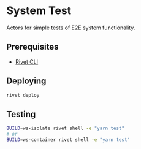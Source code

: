 # System Test

Actors for simple tests of E2E system functionality.

## Prerequisites

- [Rivet CLI](https://rivet.gg/docs/setup)

## Deploying

```sh
rivet deploy
```

## Testing

```sh
BUILD=ws-isolate rivet shell -e "yarn test"
# or
BUILD=ws-container rivet shell -e "yarn test"
```

